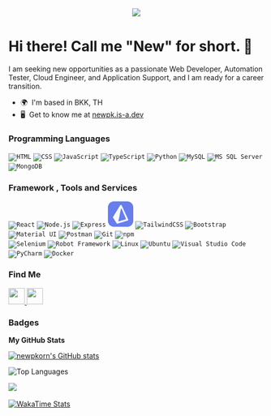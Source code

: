 <div id="header" align="center">
  <img src="https://camo.githubusercontent.com/e6ebed0f301f416dccd5391bb5ecb77f2204d8cbd64a62f2a2098475e1876678/68747470733a2f2f692e70696e696d672e636f6d2f6f726967696e616c732f39302f37302f33322f39303730333234636466633037633638643630656564306333396537373537332e676966" />
</div>

Hi there! Call me "New" for short. 👋
==================================================================================================================================

I am seeking new opportunities as a passionate Web Developer, Automation Tester, Cloud Engineer, and Application Support, and I am ready for a career transition.

* 🌍  I'm based in BKK, TH
* 🖥️  Get to know me at [newpk.is-a.dev](https://newpk.is-a.dev/)

### **Programming Languages**  
<code><img width="50" src="https://raw.githubusercontent.com/marwin1991/profile-technology-icons/refs/heads/main/icons/html.png" alt="HTML" title="HTML"/></code>
<code><img width="50" src="https://raw.githubusercontent.com/marwin1991/profile-technology-icons/refs/heads/main/icons/css.png" alt="CSS" title="CSS"/></code>
<code><img width="50" src="https://raw.githubusercontent.com/marwin1991/profile-technology-icons/refs/heads/main/icons/javascript.png" alt="JavaScript" title="JavaScript"/></code>
<code><img width="50" src="https://raw.githubusercontent.com/marwin1991/profile-technology-icons/refs/heads/main/icons/typescript.png" alt="TypeScript" title="TypeScript"/></code>
<code><img width="50" src="https://raw.githubusercontent.com/marwin1991/profile-technology-icons/refs/heads/main/icons/python.png" alt="Python" title="Python"/></code>
<code><img width="50" src="https://raw.githubusercontent.com/marwin1991/profile-technology-icons/refs/heads/main/icons/mysql.png" alt="MySQL" title="MySQL"/></code>
<code><img width="50" src="https://raw.githubusercontent.com/marwin1991/profile-technology-icons/refs/heads/main/icons/mssql.png" alt="MS SQL Server" title="MS SQL Server"/></code>
<code><img width="50" src="https://raw.githubusercontent.com/marwin1991/profile-technology-icons/refs/heads/main/icons/mongodb.png" alt="MongoDB" title="MongoDB" /></code>

### **Framework , Tools and Services**
<div >
  	<code><img src="https://raw.githubusercontent.com/danielcranney/readme-generator/main/public/icons/skills/react-colored.svg" width="36" height="36" alt="React" /></code>
	<code><img width="50" src="https://raw.githubusercontent.com/marwin1991/profile-technology-icons/refs/heads/main/icons/node_js.png" alt="Node.js" title="Node.js"/></code>
	<code><img width="50" src="https://raw.githubusercontent.com/marwin1991/profile-technology-icons/refs/heads/main/icons/express.png" alt="Express" title="Express"/></code>
	<code><img width="50" src="https://raw.githubusercontent.com/tandpfun/skill-icons/65dea6c4eaca7da319e552c09f4cf5a9a8dab2c8/icons/Prisma.svg" alt="Prisma" title="Prisma"/></code>
  	<code><img src="https://raw.githubusercontent.com/danielcranney/readme-generator/main/public/icons/skills/tailwindcss-colored.svg" width="36" height="36" alt="TailwindCSS" /></code>
  	<code><img src="https://raw.githubusercontent.com/danielcranney/readme-generator/main/public/icons/skills/bootstrap-colored.svg" width="36" height="36" alt="Bootstrap" /></code>
  	<code><img src="https://raw.githubusercontent.com/danielcranney/readme-generator/main/public/icons/skills/materialui-colored.svg" width="36" height="36" alt="Material UI" /></code>
  	<code><img width="50" src="https://raw.githubusercontent.com/marwin1991/profile-technology-icons/refs/heads/main/icons/postman.png" alt="Postman" title="Postman"/></code>
  	<code><img src="https://raw.githubusercontent.com/danielcranney/readme-generator/main/public/icons/skills/git-colored.svg" width="36" height="36" alt="Git" /></code>
	<code><img width="50" src="https://raw.githubusercontent.com/marwin1991/profile-technology-icons/refs/heads/main/icons/npm.png" alt="npm" title="npm"/></code><br>
	<code><img width="50" src="https://raw.githubusercontent.com/marwin1991/profile-technology-icons/refs/heads/main/icons/selenium.png" alt="Selenium" title="Selenium"/></code>
	<code><img width="50" src="https://raw.githubusercontent.com/marwin1991/profile-technology-icons/refs/heads/main/icons/robot_framework.png" alt="Robot Framework" title="Robot Framework"/></code>
	<code><img width="50" src="https://raw.githubusercontent.com/marwin1991/profile-technology-icons/refs/heads/main/icons/linux.png" alt="Linux" title="Linux"/></code>
	<code><img width="50" src="https://raw.githubusercontent.com/marwin1991/profile-technology-icons/refs/heads/main/icons/ubuntu.png" alt="Ubuntu" title="Ubuntu"/></code>
	<code><img width="50" src="https://raw.githubusercontent.com/marwin1991/profile-technology-icons/refs/heads/main/icons/visual_studio_code.png" alt="Visual Studio Code" title="Visual Studio Code"/></code>
	<code><img width="50" src="https://raw.githubusercontent.com/marwin1991/profile-technology-icons/refs/heads/main/icons/pycharm.png" alt="PyCharm" title="PyCharm"/></code>
  	<code><img src="https://raw.githubusercontent.com/danielcranney/readme-generator/main/public/icons/skills/docker-colored.svg" width="36" height="36" alt="Docker" /></code>
</div>

### Find Me

<p align="left"> <a href="https://www.github.com/newpkorn" target="_blank" rel="noreferrer"> <picture> <source media="(prefers-color-scheme: dark)" srcset="https://raw.githubusercontent.com/danielcranney/readme-generator/main/public/icons/socials/github-dark.svg" /> <source media="(prefers-color-scheme: light)" srcset="https://raw.githubusercontent.com/danielcranney/readme-generator/main/public/icons/socials/github.svg" /> <img src="https://raw.githubusercontent.com/danielcranney/readme-generator/main/public/icons/socials/github.svg" width="32" height="32" /> </picture> </a> <a href="https://www.linkedin.com/in/pknpk" target="_blank" rel="noreferrer"> <picture> <source media="(prefers-color-scheme: dark)" srcset="https://raw.githubusercontent.com/danielcranney/readme-generator/main/public/icons/socials/linkedin-dark.svg" /> <source media="(prefers-color-scheme: light)" srcset="https://raw.githubusercontent.com/danielcranney/readme-generator/main/public/icons/socials/linkedin.svg" /> <img src="https://raw.githubusercontent.com/danielcranney/readme-generator/main/public/icons/socials/linkedin.svg" width="32" height="32" /> </picture> </a></p>

### Badges

<b>My GitHub Stats</b>

<a href="http://www.github.com/newpkorn"><img src="https://github-readme-stats.vercel.app/api?username=newpkorn&show_icons=true&hide=&count_private=true&title_color=facc15&text_color=ffffff&icon_color=f97316&bg_color=1c1917&hide_border=true&show_icons=true" alt="newpkorn's GitHub stats" /></a>

![Top Languages](https://github-readme-stats.vercel.app/api/top-langs?username=newpkorn&show_&title_color=3382ed&text_color=ffffff&icon_color=ef4444&bg_color=181824&hide_border=true&icons=true&locale=en&layout=compact)

<a href="http://www.github.com/newpkorn"><img src="https://github-readme-streak-stats.herokuapp.com/?user=newpkorn&stroke=ffffff&background=1c1917&ring=facc15&fire=facc15&currStreakNum=ffffff&currStreakLabel=facc15&sideNums=ffffff&sideLabels=ffffff&dates=ffffff&hide_border=true" /></a>

[![WakaTime Stats](https://github-readme-stats.vercel.app/api/wakatime?username=newpkorn&show_&title_color=3382ed&text_color=ffffff&icon_color=ef4444&bg_color=181824&hide_border=true&icons=true&locale=en&layout=compact)](https://wakatime.com/@newpkorn/projects/jmbpmwsmtq?start=2024-10-06&end=2024-10-12)

